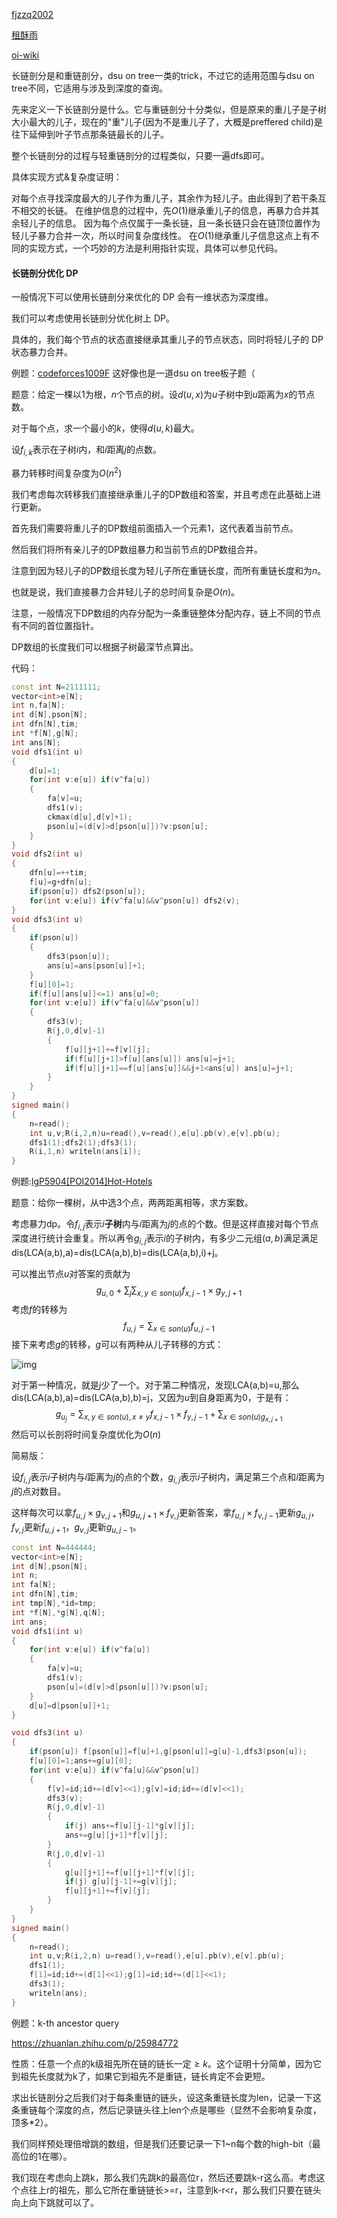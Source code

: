 
<!--more-->

[fjzzq2002](https://www.cnblogs.com/zzqsblog/p/6700133.html)

[租酥雨](https://www.cnblogs.com/zhoushuyu/p/9468669.html)

[oi-wiki](https://oi-wiki.org/graph/hld/#_14)



长链剖分是和重链剖分，dsu on tree一类的trick，不过它的适用范围与dsu on tree不同，它适用与涉及到深度的查询。

先来定义一下长链剖分是什么。它与重链剖分十分类似，但是原来的重儿子是子树大小最大的儿子，现在的"重"儿子(因为不是重儿子了，大概是preffered child)是往下延伸到叶子节点那条链最长的儿子。

整个长链剖分的过程与轻重链剖分的过程类似，只要一遍dfs即可。

具体实现方式&复杂度证明：

对每个点寻找深度最大的儿子作为重儿子，其余作为轻儿子。由此得到了若干条互不相交的长链。
在维护信息的过程中，先$O(1)$继承重儿子的信息，再暴力合并其余轻儿子的信息。
因为每个点仅属于一条长链，且一条长链只会在链顶位置作为轻儿子暴力合并一次，所以时间复杂度线性。
在$O(1)$继承重儿子信息这点上有不同的实现方式，一个巧妙的方法是利用指针实现，具体可以参见代码。

#### 长链剖分优化 DP

一般情况下可以使用长链剖分来优化的 DP 会有一维状态为深度维。

我们可以考虑使用长链剖分优化树上 DP。

具体的，我们每个节点的状态直接继承其重儿子的节点状态，同时将轻儿子的 DP 状态暴力合并。

例题：[codeforces1009F](http://codeforces.com/problemset/problem/1009/F) 这好像也是一道dsu on tree板子题（

题意：给定一棵以1为根，$n$个节点的树。设$d(u,x)$为$u$子树中到$u$距离为$x$的节点数。

对于每个点，求一个最小的$k$，使得$d(u,k)$最大。



设$f_{i,k}$表示在子树$i$内，和$i$距离$j$的点数。

暴力转移时间复杂度为$O(n^2)$

我们考虑每次转移我们直接继承重儿子的DP数组和答案，并且考虑在此基础上进行更新。

首先我们需要将重儿子的DP数组前面插入一个元素1，这代表着当前节点。

然后我们将所有亲儿子的DP数组暴力和当前节点的DP数组合并。

注意到因为轻儿子的DP数组长度为轻儿子所在重链长度，而所有重链长度和为$n$。

也就是说，我们直接暴力合并轻儿子的总时间复杂是$O(n)$。



注意，一般情况下DP数组的内存分配为一条重链整体分配内存，链上不同的节点有不同的首位置指针。

DP数组的长度我们可以根据子树最深节点算出。

代码：

```c++
const int N=2111111;
vector<int>e[N];
int n,fa[N];
int d[N],pson[N];
int dfn[N],tim;
int *f[N],g[N];
int ans[N];
void dfs1(int u)
{	
	d[u]=1;
	for(int v:e[u]) if(v^fa[u])
	{
		fa[v]=u;
		dfs1(v);
		ckmax(d[u],d[v]+1);
		pson[u]=(d[v]>d[pson[u]])?v:pson[u];
	}
}
void dfs2(int u)
{
	dfn[u]=++tim;
	f[u]=g+dfn[u];
	if(pson[u]) dfs2(pson[u]);
	for(int v:e[u]) if(v^fa[u]&&v^pson[u]) dfs2(v);
}
void dfs3(int u)
{
	if(pson[u])
	{
		dfs3(pson[u]);
		ans[u]=ans[pson[u]]+1;
	}
	f[u][0]=1;
	if(f[u][ans[u]]<=1) ans[u]=0;
	for(int v:e[u]) if(v^fa[u]&&v^pson[u])
	{
		dfs3(v);
		R(j,0,d[v]-1) 
		{
			f[u][j+1]+=f[v][j];
			if(f[u][j+1]>f[u][ans[u]]) ans[u]=j+1;
			if(f[u][j+1]==f[u][ans[u]]&&j+1<ans[u]) ans[u]=j+1;
		}
	} 
}
signed main()
{
	n=read();
	int u,v;R(i,2,n)u=read(),v=read(),e[u].pb(v),e[v].pb(u);
	dfs1(1);dfs2(1);dfs3(1);
	R(i,1,n) writeln(ans[i]);
}
```



例题:[lgP5904[POI2014]Hot-Hotels](https://www.luogu.com.cn/problem/P5904)

题意：给你一棵树，从中选3个点，两两距离相等，求方案数。

考虑暴力dp。令$f_{i,j}$表示$i$**子树**内与$i$距离为$j$的点的个数。但是这样直接对每个节点深度进行统计会重复。所以再令$g_{i,j}$表示$i$的子树内，有多少二元组$(a,b)$满足满足$\text{dis(LCA(a,b),a)=dis(LCA(a,b),b)=dis(LCA(a,b),i)+j}$。

可以推出节点$u$对答案的贡献为
$$
g_{u,0}+\sum_j \sum_{x,y\in	son(u)} f_{x,j-1}\times g_{y,j+1}
$$
考虑$f$的转移为
$$
f_{u,j}=\sum_{x\in son(u)} f_{u,j-1}
$$
接下来考虑$g$的转移，$g$可以有两种从儿子转移的方式：

![img](https://lcuter.gitee.io/picture/Picture/clpf3.png)

对于第一种情况，就是$j$少了一个。对于第二种情况，发现$\text{LCA(a,b)=u}$,那么$\text{dis(LCA(a,b),a)=dis(LCA(a,b),b)=j}$，又因为$u$到自身距离为0，于是有：
$$
g_{u_j}=\sum _{x,y\in son(u),x\ne y} f_{x,j-1}\times f_{y,j-1}+\sum_{x\in son(u) g_{x,j+1}}
$$
然后可以长剖将时间复杂度优化为$O(n)$

简易版：

设$f_{i,j}$表示$i$子树内与$i$距离为$j$的点的个数，$g_{i,j}$表示$i$子树内，满足第三个点和$i$距离为$j$的点对数目。

这样每次可以拿$f_{u,j}\times g_{v,j+1}$和$g_{u,j+1}\times f_{v,j}$更新答案，拿$f_{u,j}\times f_{v,j-1}$更新$g_{u,j}$，$f_{v,j}$更新$f_{u,j+1}$，$g_{v,j}$更新$g_{u,j-1}$。

```c++
const int N=444444;
vector<int>e[N];
int d[N],pson[N];
int n;
int fa[N];
int dfn[N],tim;
int tmp[N],*id=tmp;
int *f[N],*g[N],q[N];
int ans;
void dfs1(int u)
{
	for(int v:e[u]) if(v^fa[u])
	{
		fa[v]=u;
		dfs1(v);
		pson[u]=(d[v]>d[pson[u]])?v:pson[u];
	}
	d[u]=d[pson[u]]+1;
}

void dfs3(int u)
{
	if(pson[u]) f[pson[u]]=f[u]+1,g[pson[u]]=g[u]-1,dfs3(pson[u]);
	f[u][0]=1;ans+=g[u][0];
	for(int v:e[u]) if(v^fa[u]&&v^pson[u])
	{
		f[v]=id;id+=(d[v]<<1);g[v]=id;id+=(d[v]<<1);
		dfs3(v);
		R(j,0,d[v]-1)
		{
			if(j) ans+=f[u][j-1]*g[v][j];
			ans+=g[u][j+1]*f[v][j];
		}
		R(j,0,d[v]-1)
		{
			g[u][j+1]+=f[u][j+1]*f[v][j];
			if(j) g[u][j-1]+=g[v][j];
			f[u][j+1]+=f[v][j];
		}
	}
}
signed main()
{
	n=read();
	int u,v;R(i,2,n) u=read(),v=read(),e[u].pb(v),e[v].pb(u);
	dfs1(1);
	f[1]=id;id+=(d[1]<<1);g[1]=id;id+=(d[1]<<1);
	dfs3(1);
	writeln(ans);
}
```



例题：k-th ancestor query

https://zhuanlan.zhihu.com/p/25984772

性质：任意一个点的k级祖先所在链的链长一定$\ge k$。这个证明十分简单，因为它到祖先长度就为k了，如果它到祖先不是重链，链长肯定不会更短。

求出长链剖分之后我们对于每条重链的链头，设这条重链长度为len，记录一下这条重链每个深度的点，然后记录链头往上len个点是哪些（显然不会影响复杂度，顶多*2）。

我们同样预处理倍增跳的数组，但是我们还要记录一下1~n每个数的high-bit（最高位的1在哪）。

我们现在考虑向上跳k，那么我们先跳k的最高位r，然后还要跳k-r这么高。考虑这个点往上r的祖先，那么它所在重链链长>=r，注意到k-r<r，那么我们只要在链头向上向下跳就可以了。

